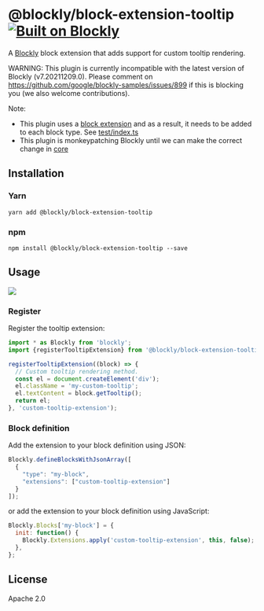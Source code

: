 # @blockly/block-extension-tooltip [![Built on Blockly](https://tinyurl.com/built-on-blockly)](https://github.com/google/blockly)

A [Blockly](https://www.npmjs.com/package/blockly) block extension that adds
support for custom tooltip rendering.

WARNING: This plugin is currently incompatible with the latest version of Blockly (v7.20211209.0). Please comment on https://github.com/google/blockly-samples/issues/899 if this is blocking you (we also welcome contributions).

Note:
- This plugin uses a [block extension](https://developers.google.com/blockly/guides/create-custom-blocks/extensions)
and as a result, it needs to be added to each block type. See [test/index.ts](https://github.com/google/blockly-samples/tree/master/plugins/block-extension-tooltip/test/index.ts)
- This plugin is monkeypatching Blockly until we can make the correct change in [core](https://github.com/google/blockly/issues/983)

## Installation

### Yarn
```
yarn add @blockly/block-extension-tooltip
```

### npm
```
npm install @blockly/block-extension-tooltip --save
```

## Usage

![](https://github.com/google/blockly-samples/raw/master/plugins/block-extension-tooltip/readme-media/CustomTooltip.png)

### Register

Register the tooltip extension:

```js
import * as Blockly from 'blockly';
import {registerTooltipExtension} from '@blockly/block-extension-tooltip';

registerTooltipExtension((block) => {
  // Custom tooltip rendering method.
  const el = document.createElement('div');
  el.className = 'my-custom-tooltip';
  el.textContent = block.getTooltip();
  return el;
}, 'custom-tooltip-extension');
```

### Block definition

Add the extension to your block definition using JSON:

```js
Blockly.defineBlocksWithJsonArray([
  {
    "type": "my-block",
    "extensions": ["custom-tooltip-extension"]
  }
]);
```

or add the extension to your block definition using JavaScript:

```js
Blockly.Blocks['my-block'] = {
  init: function() {
    Blockly.Extensions.apply('custom-tooltip-extension', this, false);
  },
};
```

## License
Apache 2.0
